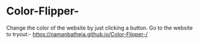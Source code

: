 # Color-Flipper-
Change the color of the website by just clicking a button.
Go to the website to tryout:-
https://namanbatheja.github.io/Color-Flipper-/
